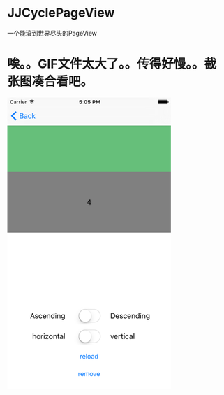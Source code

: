 # JJCyclePageView
一个能滚到世界尽头的PageView
# 唉。。GIF文件太大了。。传得好慢。。截张图凑合看吧。
<!--![Alt Text](https://github.com/chinaljw/MyFileRepository/blob/master/Gif/JJPageView_PNG_0.png)-->
<img src="https://github.com/chinaljw/MyFileRepository/blob/master/Gif/JJPageView_PNG_0.png" height="667px" width="375px">
